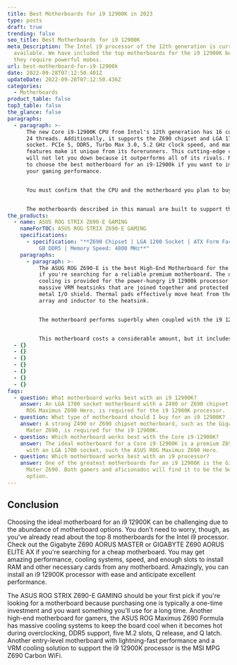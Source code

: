 ```yaml
---
title: Best Motherboards for i9 12900K in 2023
type: posts
draft: true
trending: false
seo_title: Best Motherboards for i9 12900K
meta_Description: The Intel i9 processor of the 12th generation is currently
  available. We have included the top motherboards for the i9 12900K because
  they require powerful mobos.
url: best-motherboard-for-i9-12900k
date: 2022-09-28T07:12:50.401Z
updateDate: 2022-09-28T07:12:50.436Z
categories:
  - Motherboards
product_table: false
top3_table: false
the_glance: false
paragraphs:
  - paragraph: >-
      The new Core i9-12900K CPU from Intel's 12th generation has 16 cores and
      24 threads. Additionally, it supports the Z690 chipset and LGA 1700
      socket. PCIe 5, DDR5, Turbo Max 3.0, 5.2 GHz clock speed, and many more
      features make it unique from its forerunners. This cutting-edge creation
      will not let you down because it outperforms all of its rivals. Make sure
      to choose the best motherboard for an i9-12900k if you want to improve
      your gaming performance.


      You must confirm that the CPU and the motherboard you plan to buy are compatible. The motherboard is one of the key parts that will decide how well your PC performs over time when you assemble it for the first time. Given the variety of boards available, it will be difficult for you to select the proper kind of motherboard that works with the i9 12900 K. The best motherboard for an i9 12900K has been chosen by us to assist you in making an informed decision.


      The motherboards described in this manual are built to support the Intel I912900 K processor. Since you've already decided on a CPU, you just need to pick a motherboard that works with LGA 1700. You will then take into account additional characteristics like RAM, WIFI support, design, etc. based on your requirements. There are a few things you should know before choosing the motherboard.
the_products:
  - name: ASUS ROG STRIX Z690-E GAMING
    nameForTOC: ASUS ROG STRIX Z690-E GAMING
    specifications:
      - specification: "**Z690 Chipset | LGA 1200 Socket | ATX Form Factor | Memory: 128
          GB DDR5 | Memory Speed: 4800 MHz**"
    paragraphs:
      - paragraph: >-
          The ASUG ROG Z690-E is the best High-End Motherboard for the i9 12900K
          if you're searching for a reliable premium motherboard. The optimum
          cooling is provided for the power-hungry i9 12900k processor by two
          massive VRM heatsinks that are joined together and protected by a
          metal I/O shield. Thermal pads effectively move heat from the phased
          array and inductor to the heatsink.


          The motherboard performs superbly when coupled with the i9 12900k and operates like a beast. PCIe 5th generation, which provides unparalleled performance, powers the SSD. The availability of sufficient ports and communication choices, which enables full motherboard utilisation, is another significant characteristic.


          This motherboard costs a considerable amount, but it includes all the features you'd want in a premium motherboard. The finest motherboard for the i9 12900K has all the features you could possibly need, including DDR5, PCIe 5, and M.2 slots.
  - {}
  - {}
  - {}
  - {}
  - {}
  - {}
  - {}
faqs:
  - question: What motherboard works best with an i9 12900K?
    answer: An LGA 1700 socket motherboard with a Z490 or Z690 chipset, such the AUS
      ROG Maximus Z690 Hero, is required for the i9 12900K processor.
  - question: What type of motherboard should I buy for an i9 12900K?
    answer: A strong Z490 or Z690 chipset motherboard, such as the Gigabyte AORUS
      Mater Z690, is required for the i9 12900K.
  - question: Which motherboard works best with the Core i9-12900K?
    answer: The ideal motherboard for a Core i9-12900K is a premium Z690 Motherboard
      with an LGA 1700 socket, such the ASUS ROG Maximus Z690 Hero.
  - question: Which motherboard works best with an i9 processor?
    answer: One of the greatest motherboards for an i9 12900K is the Gigabyte AORUS
      Mater Z690. Both gamers and aficionados will find it to be the best
      option.
---
```

## Conclusion

Choosing the ideal motherboard for an i9 12900K can be challenging due to the abundance of motherboard options. You don't need to worry, though, as you've already read about the top 8 motherboards for the Intel i9 processor. Check out the Gigabyte Z690 AORUS MASTER or GIGABYTE Z690 AORUS ELITE AX if you're searching for a cheap motherboard. You may get amazing performance, cooling systems, speed, and enough slots to install RAM and other necessary cards from any motherboard. Amazingly, you can install an i9 12900K processor with ease and anticipate excellent performance.

The ASUS ROG STRIX Z690-E GAMING should be your first pick if you're looking for a motherboard because purchasing one is typically a one-time investment and you want something you'll use for a long time. Another high-end motherboard for gamers, the ASUS ROG Maximus Z690 Formula has massive cooling systems to keep the board cool when it becomes hot during overclocking, DDR5 support, five M.2 slots, Q release, and Q latch. Another entry-level motherboard with lightning-fast performance and a VRM cooling solution to support the i9 12900K processor is the MSI MPG Z690 Carbon WiFi.